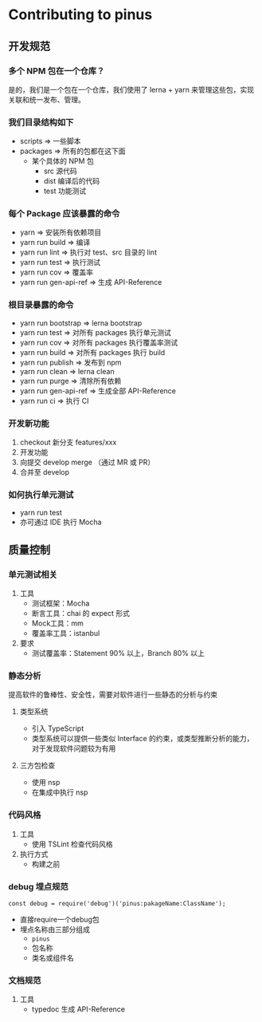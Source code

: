# Contributing to pinus


## 开发规范

### 多个 NPM 包在一个仓库？

是的，我们是一个包在一个仓库，我们使用了 lerna + yarn 来管理这些包，实现关联和统一发布、管理。

### 我们目录结构如下

* scripts => 一些脚本
* packages => 所有的包都在这下面
	* 某个具体的 NPM 包
		* src 源代码
		* dist 编译后的代码
		* test 功能测试
		
### 每个 Package 应该暴露的命令
* yarn => 安装所有依赖项目
* yarn run build => 编译
* yarn run lint => 执行对 test、src 目录的 lint
* yarn run test => 执行测试
* yarn run cov => 覆盖率
* yarn run gen-api-ref => 生成 API-Reference

### 根目录暴露的命令
    
* yarn run bootstrap => lerna bootstrap
* yarn run test => 对所有 packages 执行单元测试
* yarn run cov => 对所有 packages 执行覆盖率测试
* yarn run build => 对所有 packages 执行 build
* yarn run publish => 发布到 npm
* yarn run clean => lerna clean
* yarn run purge => 清除所有依赖
* yarn run gen-api-ref => 生成全部 API-Reference
* yarn run ci => 执行 CI


### 开发新功能

1. checkout 新分支 features/xxx
2. 开发功能
3. 向提交 develop merge （通过 MR 或 PR）
4. 合并至 develop

### 如何执行单元测试

* yarn run test
* 亦可通过 IDE 执行 Mocha


## 质量控制

### 单元测试相关

1. 工具
	* 测试框架：Mocha	
	* 断言工具：chai 的 expect 形式
	* Mock工具：mm 
	* 覆盖率工具：istanbul
2. 要求
	* 测试覆盖率：Statement 90% 以上，Branch 80% 以上


### 静态分析

提高软件的鲁棒性、安全性，需要对软件进行一些静态的分析与约束

1. 类型系统
	* 引入 TypeScript
	* 类型系统可以提供一些类似 Interface 的约束，或类型推断分析的能力，对于发现软件问题较为有用

2. 三方包检查
	* 使用 nsp
	* 在集成中执行 nsp

### 代码风格

1. 工具
	* 使用 TSLint 检查代码风格
2. 执行方式
	* 构建之前
	

### debug 埋点规范

```
const debug = require('debug')('pinus:pakageName:ClassName');
```

* 直接require一个debug包
* 埋点名称由三部分组成
    * `pinus`
    * 包名称
    * 类名或组件名

### 文档规范


1. 工具
	* typedoc 生成 API-Reference

<!--

### 关于版本

1. pinus 下的所有版本都是固定的，所有的更新都体现在 pinus 的版本变化上
2. 类似 Linux 偶数表示稳固版本，奇数表示开发中版本

### 操作系统

* Linux
* Mac
* Window

-->
